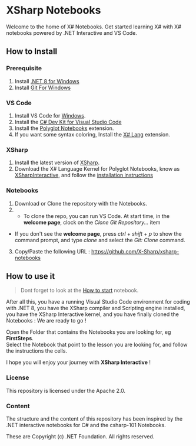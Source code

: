 # XSharp Notebooks
Welcome to the home of X# Notebooks.
Get started learning X# with X# notebooks powered by .NET Interactive and VS Code. 

## How to Install

### Prerequisite
1. Install [.NET 8 for Windows](https://dotnet.microsoft.com/en-us/download/dotnet/8.0)
2. Install [Git For Windows](https://git-scm.com/download/win)

### VS Code
1. Install VS Code for [Windows](https://code.visualstudio.com/Download).
2. Install the [C# Dev Kit for Visual Studio Code](https://marketplace.visualstudio.com/items?itemName=ms-dotnettools.csdevkit)
3. Install the [Polyglot Notebooks](https://marketplace.visualstudio.com/items?itemName=ms-dotnettools.dotnet-interactive-vscode) extension.
4. If you want some syntax coloring, Install the [X# Lang](https://marketplace.visualstudio.com/items?itemName=InfomindsAG.xsharp-lang) extension.

### XSharp
1. Install the latest version of [XSharp](https://www.xsharp.eu/itm-downloads?folder=installers).
2. Download the X# Language Kernel for Polyglot Notebooks, know as [XSharpInteractive](https://github.com/X-Sharp/XSharpInteractive), and follow the [installation instructions](https://github.com/X-Sharp/XSharpInteractive/blob/main/README.md)

### Notebooks
1. Download or Clone the repository with the Notebooks.
2. - To clone the repo, you can run VS Code. At start time, in the **welcome page**, clock on the *Clone Git Repository...* item
- If you don't see the **welcome page**, press *ctrl* + *shift* + *p* to show the command prompt, and type *clone* and select the *Git: Clone* command.
3. Copy/Paste the following URL : https://github.com/X-Sharp/xsharp-notebooks

## How to use it

> Dont forget to look at the [How to start](HowToStart.ipynb) notebook.

After all this, you have a running Visual Studio Code environment for coding with .NET 8, you have the XSharp compiler and Scripting engine installed, you have the XSharp Interactive kernel, and you have finally cloned the Notebooks : We are ready to go !

Open the Folder that contains the Notebooks you are looking for, eg **FirstSteps**.  
Select the Notebook that point to the lesson you are looking for, and follow the instructions the cells.

I hope you will enjoy your journey with **XSharp Interactive** !


### License

This repository is licensed under the Apache 2.0.

### Content

The structure and the content of this repository has been inspired by the .NET interactive notebooks for C# and the csharp-101 Notebooks.

These are Copyright (c) .NET Foundation. All rights reserved.

